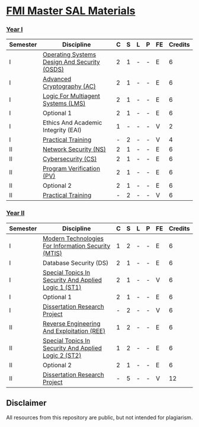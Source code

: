 # [FMI Master SAL Materials](https://github.com/FMI-Materials/FMI-Master-SAL-Materials)

### [Year I](https://github.com/FMI-Materials/FMI-Master-SAL-Materials/tree/main/Year%20I)
| Semester | Discipline                                                     | C | S | L | P | FE | Credits |
|----------|----------------------------------------------------------------|---|---|---|---|----|---------|
| I        | [Operating Systems Design And Security (OSDS)](https://github.com/FMI-Materials/FMI-Master-SAL-Materials/tree/main/Year%20I/Semester%20I/Operating%20Systems%20Design%20And%20Security)              | 2 | 1 | - | - | E  | 6       |
| I        | [Advanced Cryptography (AC)](https://github.com/FMI-Materials/FMI-Master-SAL-Materials/tree/main/Year%20I/Semester%20I/Advanced%20Cryptography)                                | 2 | 1 | - | - | E  | 6       |
| I        | [Logic For Multiagent Systems (LMS)](https://github.com/FMI-Materials/FMI-Master-SAL-Materials/tree/main/Year%20I/Semester%20I/Logic%20For%20Multiagent%20Systems)                        | 2 | 1 | - | - | E  | 6       |
| I        | Optional 1                                                       | 2 | 1 | - | - | E  | 6       |
| I        | Ethics And Academic Integrity (EAI)                              | 1 | - | - | - | V  | 2       |
| I        | [Practical Training](https://fmi.unibuc.ro/practica/)                                        | - | 2 | - | - | V  | 4       |
| II       | [Network Security (NS)](https://github.com/FMI-Materials/FMI-Master-SAL-Materials/tree/main/Year%20I/Semester%20II/Network%20Security)                                     | 2 | 1 | - | - | E  | 6       |
| II       | [Cybersecurity (CS)](https://github.com/FMI-Materials/FMI-Master-SAL-Materials/tree/main/Year%20I/Semester%20II/Cybersecurity)                                        | 2 | 1 | - | - | E  | 6       |
| II       | [Program Verification (PV)](https://github.com/FMI-Materials/FMI-Master-SAL-Materials/tree/main/Year%20I/Semester%20II/Program%20Verification)                                 | 2 | 1 | - | - | E  | 6       |
| II       | Optional 2                                                       | 2 | 1 | - | - | E  | 6       |
| II       | [Practical Training](https://fmi.unibuc.ro/practica/)                                        | - | 2 | - | - | V  | 6       |


### [Year II](https://github.com/FMI-Materials/FMI-Master-SAL-Materials/tree/main/Year%20II)
| Semester | Discipline                                                  | C | S | L | P | FE | Credits |
|----------|-------------------------------------------------------------|---|---|---|---|----|---------|
| I        | [Modern Technologies For Information Security (MTIS)](https://github.com/FMI-Materials/FMI-Master-SAL-Materials/tree/main/Year%20II/Semester%20I/Modern%20Technologies%20For%20Information%20Security)   | 1 | 2 | - | - | E  | 6       |
| I        | Database Security (DS)                                       | 2 | 1 | - | - | E  | 6       |
| I        | [Special Topics In Security And Applied Logic 1 (ST1)](https://github.com/FMI-Materials/FMI-Master-SAL-Materials/tree/main/Year%20II/Semester%20I/Special%20Topics%20in%20Security%20%26%20Applied%20Logic)  | 2 | 1 | - | - | V  | 6       |
| I        | Optional 1                                                   | 2 | 1 | - | - | E  | 6       |
| I        | [Dissertation Research Project](https://fmi.unibuc.ro/finalizare-studii/)                         | - | 2 | - | - | V  | 6       |
| II       | [Reverse Engineering And Exploitation (REE)](https://github.com/FMI-Materials/FMI-Master-SAL-Materials/tree/main/Year%20II/Semester%20II/Reverse%20Engineering)            | 1 | 2 | - | - | E  | 6       |
| II       | [Special Topics In Security And Applied Logic 2 (ST2)](https://github.com/FMI-Materials/FMI-Master-SAL-Materials/tree/main/Year%20II/Semester%20II/Special%20Topics%20in%20Security%20%26%20Applied%20Logic%20II)  | 1 | 2 | - | - | E  | 6       |
| II       | Optional 2                                                   | 2 | 1 | - | - | E  | 6       |
| II       | [Dissertation Research Project](https://fmi.unibuc.ro/finalizare-studii/)                         | - | 5 | - | - | V  | 12      |

## Disclaimer
All resources from this repository are public, but not intended for plagiarism.
